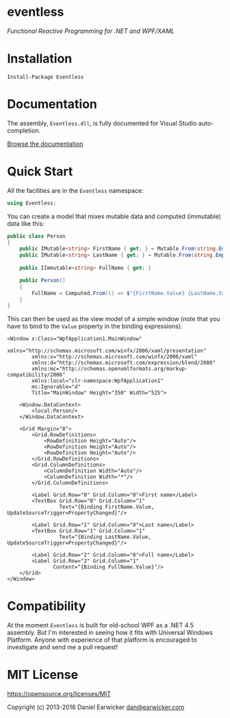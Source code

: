 # eventless

*Functional Reactive Programming for .NET and WPF/XAML*

# Installation

    Install-Package Eventless

# Documentation

The assembly, `Eventless.dll`, is fully documented for Visual Studio auto-completion.

[Browse the documentation](http://earwicker.com/eventless/)

# Quick Start

All the facilities are in the `Eventless` namespace:

```csharp
using Eventless;
```

You can create a model that mixes mutable data and computed (immutable) data like this:

```csharp
public class Person
{
    public IMutable<string> FirstName { get; } = Mutable.From(string.Empty);
    public IMutable<string> LastName { get; } = Mutable.From(string.Empty);
    
    public IImmutable<string> FullName { get; }

    public Person()
    {
        FullName = Computed.From(() => $"{FirstName.Value} {LastName.Value}");
    }
}
```

This can then be used as the view model of a simple window (note that you have to bind to the `Value` property in the binding expressions).

```xaml
<Window x:Class="WpfApplication1.MainWindow"
        xmlns="http://schemas.microsoft.com/winfx/2006/xaml/presentation"
        xmlns:x="http://schemas.microsoft.com/winfx/2006/xaml"
        xmlns:d="http://schemas.microsoft.com/expression/blend/2008"
        xmlns:mc="http://schemas.openxmlformats.org/markup-compatibility/2006"
        xmlns:local="clr-namespace:WpfApplication1"
        mc:Ignorable="d"
        Title="MainWindow" Height="350" Width="525">
    
    <Window.DataContext>
        <local:Person/>
    </Window.DataContext>
    
    <Grid Margin="8">
        <Grid.RowDefinitions>
            <RowDefinition Height="Auto"/>
            <RowDefinition Height="Auto"/>
            <RowDefinition Height="Auto"/>
        </Grid.RowDefinitions>
        <Grid.ColumnDefinitions>
            <ColumnDefinition Width="Auto"/>
            <ColumnDefinition Width="*"/>
        </Grid.ColumnDefinitions>
        
        <Label Grid.Row="0" Grid.Column="0">First name</Label>
        <TextBox Grid.Row="0" Grid.Column="1" 
                 Text="{Binding FirstName.Value, UpdateSourceTrigger=PropertyChanged}"/>
           
        <Label Grid.Row="1" Grid.Column="0">Last name</Label>
        <TextBox Grid.Row="1" Grid.Column="1" 
                 Text="{Binding LastName.Value, UpdateSourceTrigger=PropertyChanged}"/>

        <Label Grid.Row="2" Grid.Column="0">Full name</Label>
        <Label Grid.Row="2" Grid.Column="1" 
               Content="{Binding FullName.Value}"/>
    </Grid>
</Window>
```

# Compatibility

At the moment `Eventless` is built for old-school WPF as a .NET 4.5 assembly. But I'm interested in seeing how it fits with Universal Windows Platform. Anyone with experience of that platform is encouraged to investigate and send me a pull request!

# MIT License

https://opensource.org/licenses/MIT

Copyright (c) 2013-2016 Daniel Earwicker <dan@earwicker.com>
